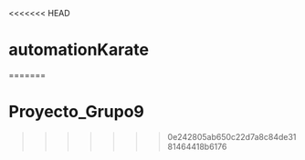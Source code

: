 <<<<<<< HEAD
# automationKarate
=======
# Proyecto_Grupo9
>>>>>>> 0e242805ab650c22d7a8c84de3181464418b6176
